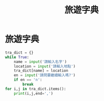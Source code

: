 ﻿---
title: 旅遊字典
tag:
    Python
    旅遊字典
---

# 旅遊字典

```python
tra_dict = {}
while True:
    name = input('請輸入名字')
    location = input('請輸入地點')
    tra_dict[name] = location
    en = input('請問要繼續輸入嗎?')
    if en == 'n':
        break
for i,j in tra_dict.items():
    print(i,j,end=',')
```